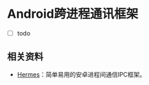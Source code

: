 # Android跨进程通讯框架

- [ ] todo

## 相关资料

- [Hermes](https://github.com/Xiaofei-it/Hermes)：简单易用的安卓进程间通信IPC框架。
